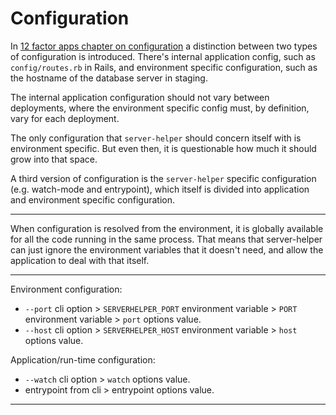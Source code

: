 # Configuration

In [12 factor apps chapter on configuration](12factor-config) a distinction
between two types of configuration is introduced. There's internal application
config, such as `config/routes.rb` in Rails, and environment specific
configuration, such as the hostname of the database server in staging.

The internal application configuration should not vary between deployments,
where the environment specific config must, by definition, vary for each
deployment.

The only configuration that `server-helper` should concern itself with is
environment specific. But even then, it is questionable how much it should grow
into that space.

A third version of configuration is the `server-helper` specific configuration
(e.g. watch-mode and entrypoint), which itself is divided into application and
environment specific configuration.

---

When configuration is resolved from the environment, it is globally available
for all the code running in the same process. That means that server-helper can
just ignore the environment variables that it doesn't need, and allow the
application to deal with that itself.

---

Environment configuration:

- `--port` cli option > `SERVERHELPER_PORT` environment variable > `PORT` environment variable > `port` options value.
- `--host` cli option > `SERVERHELPER_HOST` environment variable > `host` options value.

Application/run-time configuration:

- `--watch` cli option > `watch` options value.
- entrypoint from cli > entrypoint options value.

---

[12factor-config]: https://12factor.net/config
